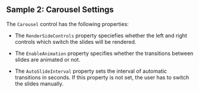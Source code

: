 ## Sample 2: Carousel Settings

The `Carousel` control has the following properties:

* The `RenderSideControls` property speciefies whether the left and right controls which switch the slides will be rendered.

* The `EnableAnimation` property specifies whether the transitions between slides are animated or not.

* The `AutoSlideInterval` property sets the interval of automatic transitions in seconds. If this property is not set, the user has to switch the slides manually.